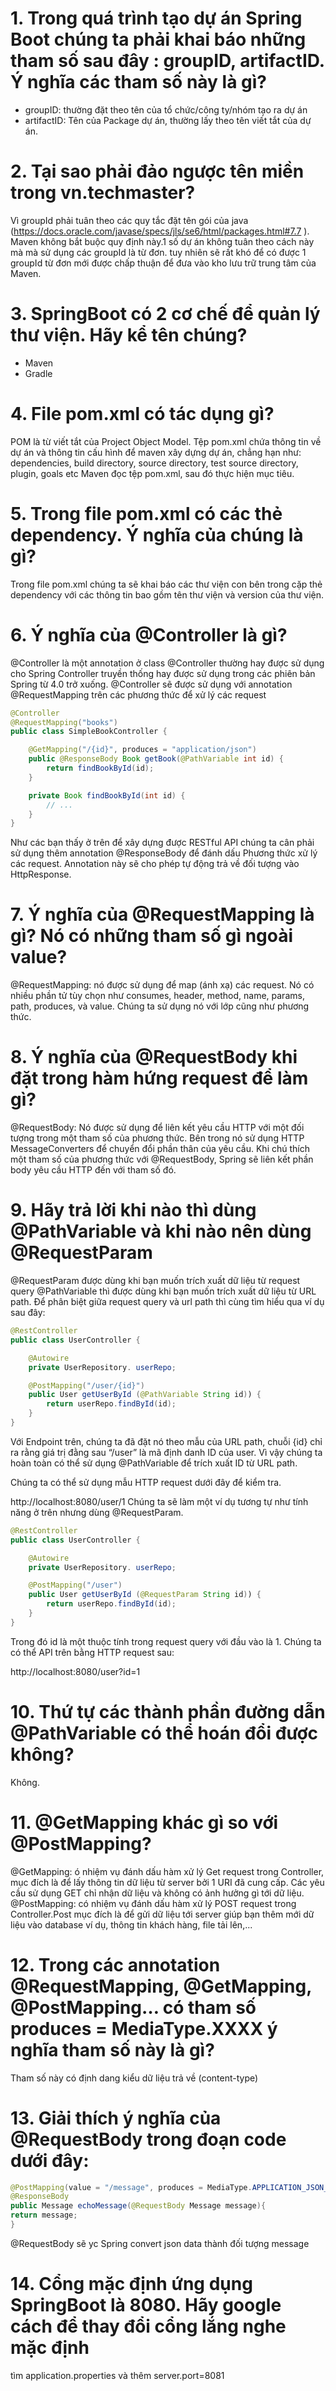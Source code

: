 # 1. Trong quá trình tạo dự án Spring Boot chúng ta phải khai báo những tham số sau đây : groupID, artifactID. Ý nghĩa các tham số này là gì?

- groupID: thường đặt theo tên của tổ chức/công ty/nhóm tạo ra dự án
- artifactID: Tên của Package dự án, thường lấy theo tên viết tắt của dự án.

# 2. Tại sao phải đảo ngược tên miền trong <groupId>vn.techmaster</groupId>?

Vì groupId phải tuân theo các quy tắc đặt tên gói của java (https://docs.oracle.com/javase/specs/jls/se6/html/packages.html#7.7 ). Maven không bắt buộc quy định này.1 số dự án không tuân theo cách này mà mà sử dụng các groupId là từ đơn. tuy nhiên sẽ rất khó để có được 1 groupId từ đơn mới được chấp thuận để đưa vào kho lưu trữ trung tâm của Maven.

# 3. SpringBoot có 2 cơ chế để quản lý thư viện. Hãy kể tên chúng?

- Maven
- Gradle

# 4. File pom.xml có tác dụng gì?

POM là từ viết tắt của Project Object Model. Tệp pom.xml chứa thông tin về dự án và thông tin cấu hình để maven xây dựng dự án, chẳng hạn như: dependencies, build directory, source directory, test source directory, plugin, goals etc
Maven đọc tệp pom.xml, sau đó thực hiện mục tiêu.

# 5. Trong file pom.xml có các thẻ dependency. Ý nghĩa của chúng là gì?

Trong file pom.xml chúng ta sẽ khai báo các thư viện con bên trong cặp thẻ dependency với các thông tin bao gồm tên thư viện và version của thư viện.

# 6. Ý nghĩa của @Controller là gì?

@Controller là một annotation ở class
@Controller thường hay được sử dụng cho Spring Controller truyền thống hay được sử dụng trong các phiên bản Spring từ 4.0 trở xuống.
@Controller sẽ được sử dụng với annotation @RequestMapping trên các phương thức để xử lý các request

```java
@Controller
@RequestMapping("books")
public class SimpleBookController {

    @GetMapping("/{id}", produces = "application/json")
    public @ResponseBody Book getBook(@PathVariable int id) {
        return findBookById(id);
    }

    private Book findBookById(int id) {
        // ...
    }
}
```

Như các bạn thấy ở trên để xây dựng được RESTful API chúng ta cân phải sử dụng thêm annotation @ResponseBody để đánh dấu Phương thức xử lý các request. Annotation này sẽ cho phép tự động trả về đối tượng vào HttpResponse.

# 7. Ý nghĩa của @RequestMapping là gì? Nó có những tham số gì ngoài value?

@RequestMapping: nó được sử dụng để map (ánh xạ) các request.
Nó có nhiều phần tử tùy chọn như consumes, header, method, name, params, path, produces, và value.
Chúng ta sử dụng nó với lớp cũng như phương thức.

# 8. Ý nghĩa của @RequestBody khi đặt trong hàm hứng request để làm gì?

@RequestBody: Nó được sử dụng để liên kết yêu cầu HTTP với một đối tượng trong một tham số của phương thức. Bên trong nó sử dụng HTTP MessageConverters để chuyển đổi phần thân của yêu cầu. Khi chú thích một tham số của phương thức với @RequestBody, Spring sẽ liên kết phần body yêu cầu HTTP đến với tham số đó.

# 9. Hãy trả lời khi nào thì dùng @PathVariable và khi nào nên dùng @RequestParam

@RequestParam được dùng khi bạn muốn trích xuất dữ liệu từ request query
@PathVariable thì được dùng khi bạn muốn trích xuất dữ liệu từ URL path.
Để phân biệt giữa request query và url path thì cùng tìm hiểu qua ví dụ sau đây:

```java
@RestController
public class UserController {

    @Autowire
    private UserRepository. userRepo;

    @PostMapping("/user/{id}")
    public User getUserById (@PathVariable String id)) {
        return userRepo.findById(id);
    }
}
```

Với Endpoint trên, chúng ta đã đặt nó theo mẫu của URL path, chuỗi {id} chỉ ra rằng giá trị đằng sau “/user” là mã định danh ID của user. Vì vậy chúng ta hoàn toàn có thể sử dụng @PathVariable để trích xuất ID từ URL path.

Chúng ta có thể sử dụng mẫu HTTP request dưới đây để kiểm tra.

http://localhost:8080/user/1
Chúng ta sẽ làm một ví dụ tương tự như tính năng ở trên nhưng dùng @RequestParam.

```java
@RestController
public class UserController {

    @Autowire
    private UserRepository. userRepo;

    @PostMapping("/user")
    public User getUserById (@RequestParam String id)) {
        return userRepo.findById(id);
    }
}
```

Trong đó id là một thuộc tính trong request query với đầu vào là 1. Chúng ta có thể API trên bằng HTTP request sau:

http://localhost:8080/user?id=1

# 10. Thứ tự các thành phần đường dẫn @PathVariable có thể hoán đổi được không?

Không.

# 11. @GetMapping khác gì so với @PostMapping?

@GetMapping: ó nhiệm vụ đánh dấu hàm xử lý Get request trong Controller, mục đích là để lấy thông tin dữ liệu từ server bởi 1 URI đã cung cấp. Các yêu cầu sử dụng GET chỉ nhận dữ liệu và không có ảnh hưởng gì tới dữ liệu.
@PostMapping: có nhiệm vụ đánh dấu hàm xử lý POST request trong Controller.Post mục đích là để gửi dữ liệu tới server giúp bạn thêm mới dữ liệu vào database ví dụ, thông tin khách hàng, file tải lên,...

# 12. Trong các annotation @RequestMapping, @GetMapping, @PostMapping… có tham số produces = MediaType.XXXX ý nghĩa tham số này là gì?

Tham số này có định dang kiểu dữ liệu trả về (content-type)

# 13. Giải thích ý nghĩa của @RequestBody trong đoạn code dưới đây:

```java
@PostMapping(value = "/message", produces = MediaType.APPLICATION_JSON_VALUE)
@ResponseBody
public Message echoMessage(@RequestBody Message message){
return message;
}
```

@RequestBody sẽ yc Spring convert json data thành đối tượng message

# 14. Cổng mặc định ứng dụng SpringBoot là 8080. Hãy google cách để thay đổi cổng lắng nghe mặc định

tìm application.properties và thêm server.port=8081
